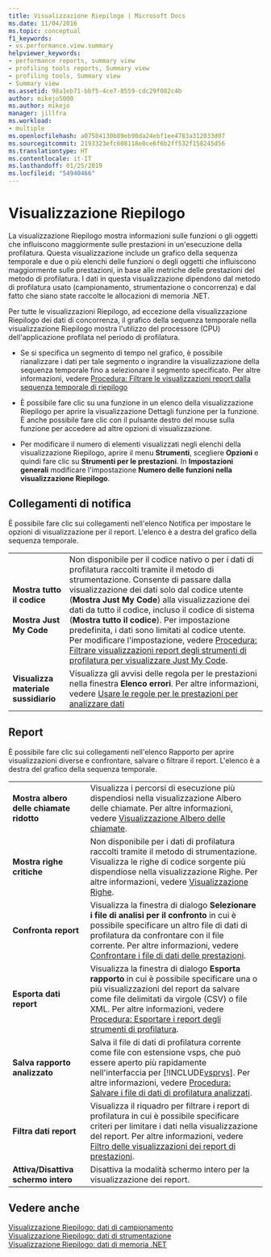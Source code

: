 ```yaml
---
title: Visualizzazione Riepilogo | Microsoft Docs
ms.date: 11/04/2016
ms.topic: conceptual
f1_keywords:
- vs.performance.view.summary
helpviewer_keywords:
- performance reports, summary view
- profiling tools reports, Summary view
- profiling tools, Summary view
- Summary view
ms.assetid: 98a1eb71-bbf5-4ce7-8559-cdc29f082c4b
author: mikejo5000
ms.author: mikejo
manager: jillfra
ms.workload:
- multiple
ms.openlocfilehash: a07584130b89eb90da24ebf1ee4783a312033d07
ms.sourcegitcommit: 2193323efc608118e0ce6f6b2ff532f158245d56
ms.translationtype: HT
ms.contentlocale: it-IT
ms.lasthandoff: 01/25/2019
ms.locfileid: "54940466"
---
```

# <a name="summary-view"></a>Visualizzazione Riepilogo
La visualizzazione Riepilogo mostra informazioni sulle funzioni o gli oggetti che influiscono maggiormente sulle prestazioni in un'esecuzione della profilatura. Questa visualizzazione include un grafico della sequenza temporale e due o più elenchi delle funzioni o degli oggetti che influiscono maggiormente sulle prestazioni, in base alle metriche delle prestazioni del metodo di profilatura. I dati in questa visualizzazione dipendono dal metodo di profilatura usato (campionamento, strumentazione o concorrenza) e dal fatto che siano state raccolte le allocazioni di memoria .NET.  

 Per tutte le visualizzazioni Riepilogo, ad eccezione della visualizzazione Riepilogo dei dati di concorrenza, il grafico della sequenza temporale nella visualizzazione Riepilogo mostra l'utilizzo del processore (CPU) dell'applicazione profilata nel periodo di profilatura.  

-   Se si specifica un segmento di tempo nel grafico, è possibile rianalizzare i dati per tale segmento o ingrandire la visualizzazione della sequenza temporale fino a selezionare il segmento specificato. Per altre informazioni, vedere [Procedura: Filtrare le visualizzazioni report dalla sequenza temporale di riepilogo](../profiling/how-to-filter-report-views-from-the-summary-timeline.md)  

-   È possibile fare clic su una funzione in un elenco della visualizzazione Riepilogo per aprire la visualizzazione Dettagli funzione per la funzione. È anche possibile fare clic con il pulsante destro del mouse sulla funzione per accedere ad altre opzioni di visualizzazione.  

-   Per modificare il numero di elementi visualizzati negli elenchi della visualizzazione Riepilogo, aprire il menu **Strumenti**, scegliere **Opzioni** e quindi fare clic su **Strumenti per le prestazioni**. In **Impostazioni generali** modificare l'impostazione **Numero delle funzioni nella visualizzazione Riepilogo**.  

## <a name="notifications-links"></a>Collegamenti di notifica  
 È possibile fare clic sui collegamenti nell'elenco Notifica per impostare le opzioni di visualizzazione per il report. L'elenco è a destra del grafico della sequenza temporale.  

|||  
|-|-|  
|**Mostra tutto il codice**<br /><br /> **Mostra Just My Code**|Non disponibile per il codice nativo o per i dati di profilatura raccolti tramite il metodo di strumentazione. Consente di passare dalla visualizzazione dei dati solo dal codice utente (**Mostra Just My Code**) alla visualizzazione dei dati da tutto il codice, incluso il codice di sistema (**Mostra tutto il codice**). Per impostazione predefinita, i dati sono limitati al codice utente. Per modificare l'impostazione, vedere [Procedura: Filtrare visualizzazioni report degli strumenti di profilatura per visualizzare Just My Code](../profiling/how-to-filter-profiling-tools-report-views-to-display-just-my-code.md).|  
|**Visualizza materiale sussidiario**|Visualizza gli avvisi delle regola per le prestazioni nella finestra **Elenco errori**. Per altre informazioni, vedere [Usare le regole per le prestazioni per analizzare dati](../profiling/using-performance-rules-to-analyze-data.md)|  

## <a name="report"></a>Report  
 È possibile fare clic sui collegamenti nell'elenco Rapporto per aprire visualizzazioni diverse e confrontare, salvare o filtrare il report. L'elenco è a destra del grafico della sequenza temporale.  


| | |
|----------------------------| - |
| **Mostra albero delle chiamate ridotto** | Visualizza i percorsi di esecuzione più dispendiosi nella visualizzazione Albero delle chiamate. Per altre informazioni, vedere [Visualizzazione Albero delle chiamate](../profiling/call-tree-view.md). |
| **Mostra righe critiche** | Non disponibile per i dati di profilatura raccolti tramite il metodo di strumentazione. Visualizza le righe di codice sorgente più dispendiose nella visualizzazione Righe. Per altre informazioni, vedere [Visualizzazione Righe](../profiling/lines-view.md). |
| **Confronta report** | Visualizza la finestra di dialogo **Selezionare i file di analisi per il confronto** in cui è possibile specificare un altro file di dati di profilatura da confrontare con il file corrente. Per altre informazioni, vedere [Confrontare i file di dati delle prestazioni](../profiling/comparing-performance-data-files.md). |
| **Esporta dati report** | Visualizza la finestra di dialogo **Esporta rapporto** in cui è possibile specificare una o più visualizzazioni del report da salvare come file delimitati da virgole (CSV) o file XML. Per altre informazioni, vedere [Procedura: Esportare i report degli strumenti di profilatura](/previous-versions/visualstudio/visual-studio-2010/ms182394\(v\=vs.100\)). |
| **Salva rapporto analizzato** | Salva il file di dati di profilatura corrente come file con estensione vsps, che può essere aperto più rapidamente nell'interfaccia per [!INCLUDE[vsprvs](../code-quality/includes/vsprvs_md.md)]. Per altre informazioni, vedere [Procedura: Salvare i file di dati di profilatura analizzati](/previous-versions/visualstudio/visual-studio-2010/bb763106\(v\=vs.100\)). |
| **Filtra dati report** | Visualizza il riquadro per filtrare i report di profilatura in cui è possibile specificare criteri per limitare i dati nella visualizzazione del report. Per altre informazioni, vedere [Filtro delle visualizzazioni dei report di prestazioni](../profiling/performance-report-view-filter.md). |
| **Attiva/Disattiva schermo intero** | Disattiva la modalità schermo intero per la visualizzazione dei report. |

## <a name="see-also"></a>Vedere anche  
 [Visualizzazione Riepilogo: dati di campionamento](../profiling/summary-view-sampling-data.md)   
 [Visualizzazione Riepilogo: dati di strumentazione](../profiling/summary-view-instrumentation-data.md)   
 [Visualizzazione Riepilogo: dati di memoria .NET](../profiling/summary-view-dotnet-memory-data.md)